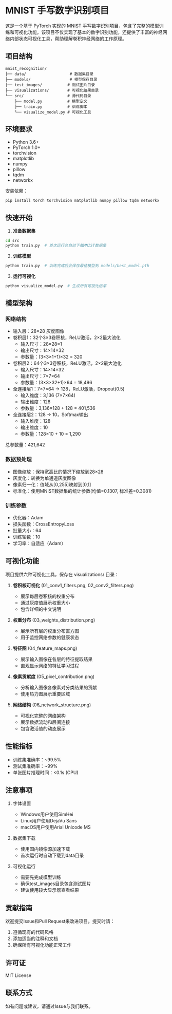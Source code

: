 # MNIST 手写数字识别项目

这是一个基于 PyTorch 实现的 MNIST 手写数字识别项目，包含了完整的模型训练和可视化功能。该项目不仅实现了基本的数字识别功能，还提供了丰富的神经网络内部状态可视化工具，帮助理解卷积神经网络的工作原理。

## 项目结构

```
mnist_recognition/
├── data/                   # 数据集目录
├── models/                 # 模型保存目录
├── test_images/           # 测试图片目录
├── visualizations/        # 可视化结果目录
└── src/                   # 源代码目录
    ├── model.py           # 模型定义
    ├── train.py           # 训练脚本
    └── visualize_model.py # 可视化工具
```

## 环境要求

- Python 3.6+
- PyTorch 1.0+
- torchvision
- matplotlib
- numpy
- pillow
- tqdm
- networkx

安装依赖：
```bash
pip install torch torchvision matplotlib numpy pillow tqdm networkx
```

## 快速开始

1. **准备数据集**
```bash
cd src
python train.py  # 首次运行会自动下载MNIST数据集
```

2. **训练模型**
```bash
python train.py  # 训练完成后会保存最佳模型到 models/best_model.pth
```

3. **运行可视化**
```bash
python visualize_model.py  # 生成所有可视化结果
```

## 模型架构

### 网络结构
- 输入层：28×28 灰度图像
- 卷积层1：32个3×3卷积核，ReLU激活，2×2最大池化
  * 输入尺寸：28×28×1
  * 输出尺寸：14×14×32
  * 参数量：(3×3×1+1)×32 = 320
- 卷积层2：64个3×3卷积核，ReLU激活，2×2最大池化
  * 输入尺寸：14×14×32
  * 输出尺寸：7×7×64
  * 参数量：(3×3×32+1)×64 = 18,496
- 全连接层1：7×7×64 → 128，ReLU激活，Dropout(0.5)
  * 输入维度：3,136 (7×7×64)
  * 输出维度：128
  * 参数量：3,136×128 + 128 = 401,536
- 全连接层2：128 → 10，Softmax输出
  * 输入维度：128
  * 输出维度：10
  * 参数量：128×10 + 10 = 1,290

总参数量：421,642

### 数据预处理
- 图像缩放：保持宽高比的情况下缩放到28×28
- 灰度化：转换为单通道灰度图像
- 像素归一化：值域从[0,255]映射到[0,1]
- 标准化：使用MNIST数据集的统计参数(均值=0.1307, 标准差=0.3081)

### 训练参数
- 优化器：Adam
- 损失函数：CrossEntropyLoss
- 批量大小：64
- 训练轮数：10
- 学习率：自适应（Adam）

## 可视化功能

项目提供六种可视化工具，保存在 visualizations/ 目录：

1. **卷积核可视化** (01_conv1_filters.png, 02_conv2_filters.png)
   - 展示每层卷积核的权重分布
   - 通过灰度值展示权重大小
   - 包含详细的中文说明

2. **权重分布** (03_weights_distribution.png)
   - 展示所有层的权重分布直方图
   - 用于监控网络参数的健康状态

3. **特征图** (04_feature_maps.png)
   - 展示输入图像在各层的特征提取结果
   - 直观显示网络的特征学习过程

4. **像素贡献度** (05_pixel_contribution.png)
   - 分析输入图像各像素对分类结果的贡献
   - 使用热力图展示重要区域

5. **网络结构** (06_network_structure.png)
   - 可视化完整的网络架构
   - 展示数据流动和层间连接
   - 包含激活值的动态展示

## 性能指标

- 训练集准确率：~99.5%
- 测试集准确率：~99%
- 单张图片推理时间：<0.1s (CPU)

## 注意事项

1. 字体设置
   - Windows用户使用SimHei
   - Linux用户使用DejaVu Sans
   - macOS用户使用Arial Unicode MS

2. 数据集下载
   - 使用国内镜像源加速下载
   - 首次运行时自动下载到data目录

3. 可视化运行
   - 需要先完成模型训练
   - 确保test_images目录包含测试图片
   - 建议使用较大显示器查看结果

## 贡献指南

欢迎提交Issue和Pull Request来改进项目。提交时请：
1. 遵循现有的代码风格
2. 添加适当的注释和文档
3. 确保所有可视化功能正常工作

## 许可证

MIT License

## 联系方式

如有问题或建议，请通过Issue与我们联系。
